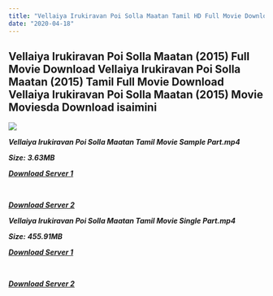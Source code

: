 ```yaml
---
title: "Vellaiya Irukiravan Poi Solla Maatan Tamil HD Full Movie Download Vellaiya Irukiravan Poi Solla Maatan Tamil HD Movie Download"
date: "2020-04-18"
---
```


## Vellaiya Irukiravan Poi Solla Maatan (2015) Full Movie Download Vellaiya Irukiravan Poi Solla Maatan (2015) Tamil Full Movie Download Vellaiya Irukiravan Poi Solla Maatan (2015) Movie Moviesda Download isaimini

![](https://images.moviebuff.com/7af70479-d538-414b-914b-453d4ab8faff?w=1000)

**_Vellaiya Irukiravan Poi Solla Maatan Tamil Movie Sample Part.mp4_**

**_Size:_** **_3.63MB_**

**_[Download Server 1](http://s4.uptofiles.net//files/Tamil{300377c8a1a3ba2999b4bbe3381b1ea1a812b0b70d21946c68d529294a5c2999}202015{300377c8a1a3ba2999b4bbe3381b1ea1a812b0b70d21946c68d529294a5c2999}20Movies/Vellaiya{300377c8a1a3ba2999b4bbe3381b1ea1a812b0b70d21946c68d529294a5c2999}20Irukiravan{300377c8a1a3ba2999b4bbe3381b1ea1a812b0b70d21946c68d529294a5c2999}20Poi{300377c8a1a3ba2999b4bbe3381b1ea1a812b0b70d21946c68d529294a5c2999}20Solla{300377c8a1a3ba2999b4bbe3381b1ea1a812b0b70d21946c68d529294a5c2999}20Maatan{300377c8a1a3ba2999b4bbe3381b1ea1a812b0b70d21946c68d529294a5c2999}20(2015)/Vellaiya{300377c8a1a3ba2999b4bbe3381b1ea1a812b0b70d21946c68d529294a5c2999}20Irukiravan{300377c8a1a3ba2999b4bbe3381b1ea1a812b0b70d21946c68d529294a5c2999}20Poi{300377c8a1a3ba2999b4bbe3381b1ea1a812b0b70d21946c68d529294a5c2999}20Solla{300377c8a1a3ba2999b4bbe3381b1ea1a812b0b70d21946c68d529294a5c2999}20Maatan{300377c8a1a3ba2999b4bbe3381b1ea1a812b0b70d21946c68d529294a5c2999}20(640x360)/Vellaiya{300377c8a1a3ba2999b4bbe3381b1ea1a812b0b70d21946c68d529294a5c2999}20Irukiravan{300377c8a1a3ba2999b4bbe3381b1ea1a812b0b70d21946c68d529294a5c2999}20Poi{300377c8a1a3ba2999b4bbe3381b1ea1a812b0b70d21946c68d529294a5c2999}20Solla{300377c8a1a3ba2999b4bbe3381b1ea1a812b0b70d21946c68d529294a5c2999}20Maatan{300377c8a1a3ba2999b4bbe3381b1ea1a812b0b70d21946c68d529294a5c2999}20HD{300377c8a1a3ba2999b4bbe3381b1ea1a812b0b70d21946c68d529294a5c2999}20Sample.mp4)_**

**_[  
](http://s4.uptofiles.net//files/Tamil{300377c8a1a3ba2999b4bbe3381b1ea1a812b0b70d21946c68d529294a5c2999}202015{300377c8a1a3ba2999b4bbe3381b1ea1a812b0b70d21946c68d529294a5c2999}20Movies/Vellaiya{300377c8a1a3ba2999b4bbe3381b1ea1a812b0b70d21946c68d529294a5c2999}20Irukiravan{300377c8a1a3ba2999b4bbe3381b1ea1a812b0b70d21946c68d529294a5c2999}20Poi{300377c8a1a3ba2999b4bbe3381b1ea1a812b0b70d21946c68d529294a5c2999}20Solla{300377c8a1a3ba2999b4bbe3381b1ea1a812b0b70d21946c68d529294a5c2999}20Maatan{300377c8a1a3ba2999b4bbe3381b1ea1a812b0b70d21946c68d529294a5c2999}20(2015)/Vellaiya{300377c8a1a3ba2999b4bbe3381b1ea1a812b0b70d21946c68d529294a5c2999}20Irukiravan{300377c8a1a3ba2999b4bbe3381b1ea1a812b0b70d21946c68d529294a5c2999}20Poi{300377c8a1a3ba2999b4bbe3381b1ea1a812b0b70d21946c68d529294a5c2999}20Solla{300377c8a1a3ba2999b4bbe3381b1ea1a812b0b70d21946c68d529294a5c2999}20Maatan{300377c8a1a3ba2999b4bbe3381b1ea1a812b0b70d21946c68d529294a5c2999}20(640x360)/Vellaiya{300377c8a1a3ba2999b4bbe3381b1ea1a812b0b70d21946c68d529294a5c2999}20Irukiravan{300377c8a1a3ba2999b4bbe3381b1ea1a812b0b70d21946c68d529294a5c2999}20Poi{300377c8a1a3ba2999b4bbe3381b1ea1a812b0b70d21946c68d529294a5c2999}20Solla{300377c8a1a3ba2999b4bbe3381b1ea1a812b0b70d21946c68d529294a5c2999}20Maatan{300377c8a1a3ba2999b4bbe3381b1ea1a812b0b70d21946c68d529294a5c2999}20HD{300377c8a1a3ba2999b4bbe3381b1ea1a812b0b70d21946c68d529294a5c2999}20Sample.mp4)_**

**_[Download Server 2](http://s4.uptofiles.net//files/Tamil{300377c8a1a3ba2999b4bbe3381b1ea1a812b0b70d21946c68d529294a5c2999}202015{300377c8a1a3ba2999b4bbe3381b1ea1a812b0b70d21946c68d529294a5c2999}20Movies/Vellaiya{300377c8a1a3ba2999b4bbe3381b1ea1a812b0b70d21946c68d529294a5c2999}20Irukiravan{300377c8a1a3ba2999b4bbe3381b1ea1a812b0b70d21946c68d529294a5c2999}20Poi{300377c8a1a3ba2999b4bbe3381b1ea1a812b0b70d21946c68d529294a5c2999}20Solla{300377c8a1a3ba2999b4bbe3381b1ea1a812b0b70d21946c68d529294a5c2999}20Maatan{300377c8a1a3ba2999b4bbe3381b1ea1a812b0b70d21946c68d529294a5c2999}20(2015)/Vellaiya{300377c8a1a3ba2999b4bbe3381b1ea1a812b0b70d21946c68d529294a5c2999}20Irukiravan{300377c8a1a3ba2999b4bbe3381b1ea1a812b0b70d21946c68d529294a5c2999}20Poi{300377c8a1a3ba2999b4bbe3381b1ea1a812b0b70d21946c68d529294a5c2999}20Solla{300377c8a1a3ba2999b4bbe3381b1ea1a812b0b70d21946c68d529294a5c2999}20Maatan{300377c8a1a3ba2999b4bbe3381b1ea1a812b0b70d21946c68d529294a5c2999}20(640x360)/Vellaiya{300377c8a1a3ba2999b4bbe3381b1ea1a812b0b70d21946c68d529294a5c2999}20Irukiravan{300377c8a1a3ba2999b4bbe3381b1ea1a812b0b70d21946c68d529294a5c2999}20Poi{300377c8a1a3ba2999b4bbe3381b1ea1a812b0b70d21946c68d529294a5c2999}20Solla{300377c8a1a3ba2999b4bbe3381b1ea1a812b0b70d21946c68d529294a5c2999}20Maatan{300377c8a1a3ba2999b4bbe3381b1ea1a812b0b70d21946c68d529294a5c2999}20HD{300377c8a1a3ba2999b4bbe3381b1ea1a812b0b70d21946c68d529294a5c2999}20Sample.mp4)_**

**_Vellaiya Irukiravan Poi Solla Maatan Tamil Movie Single Part.mp4_**

**_Size:_** **_455.91MB_**

**_[Download Server 1](http://s4.uptofiles.net//files/Tamil{300377c8a1a3ba2999b4bbe3381b1ea1a812b0b70d21946c68d529294a5c2999}202015{300377c8a1a3ba2999b4bbe3381b1ea1a812b0b70d21946c68d529294a5c2999}20Movies/Vellaiya{300377c8a1a3ba2999b4bbe3381b1ea1a812b0b70d21946c68d529294a5c2999}20Irukiravan{300377c8a1a3ba2999b4bbe3381b1ea1a812b0b70d21946c68d529294a5c2999}20Poi{300377c8a1a3ba2999b4bbe3381b1ea1a812b0b70d21946c68d529294a5c2999}20Solla{300377c8a1a3ba2999b4bbe3381b1ea1a812b0b70d21946c68d529294a5c2999}20Maatan{300377c8a1a3ba2999b4bbe3381b1ea1a812b0b70d21946c68d529294a5c2999}20(2015)/Vellaiya{300377c8a1a3ba2999b4bbe3381b1ea1a812b0b70d21946c68d529294a5c2999}20Irukiravan{300377c8a1a3ba2999b4bbe3381b1ea1a812b0b70d21946c68d529294a5c2999}20Poi{300377c8a1a3ba2999b4bbe3381b1ea1a812b0b70d21946c68d529294a5c2999}20Solla{300377c8a1a3ba2999b4bbe3381b1ea1a812b0b70d21946c68d529294a5c2999}20Maatan{300377c8a1a3ba2999b4bbe3381b1ea1a812b0b70d21946c68d529294a5c2999}20(640x360)/Vellaiya{300377c8a1a3ba2999b4bbe3381b1ea1a812b0b70d21946c68d529294a5c2999}20Irukiravan{300377c8a1a3ba2999b4bbe3381b1ea1a812b0b70d21946c68d529294a5c2999}20Poi{300377c8a1a3ba2999b4bbe3381b1ea1a812b0b70d21946c68d529294a5c2999}20Solla{300377c8a1a3ba2999b4bbe3381b1ea1a812b0b70d21946c68d529294a5c2999}20Maatan{300377c8a1a3ba2999b4bbe3381b1ea1a812b0b70d21946c68d529294a5c2999}20HD.mp4)_**

**_[  
](http://s4.uptofiles.net//files/Tamil{300377c8a1a3ba2999b4bbe3381b1ea1a812b0b70d21946c68d529294a5c2999}202015{300377c8a1a3ba2999b4bbe3381b1ea1a812b0b70d21946c68d529294a5c2999}20Movies/Vellaiya{300377c8a1a3ba2999b4bbe3381b1ea1a812b0b70d21946c68d529294a5c2999}20Irukiravan{300377c8a1a3ba2999b4bbe3381b1ea1a812b0b70d21946c68d529294a5c2999}20Poi{300377c8a1a3ba2999b4bbe3381b1ea1a812b0b70d21946c68d529294a5c2999}20Solla{300377c8a1a3ba2999b4bbe3381b1ea1a812b0b70d21946c68d529294a5c2999}20Maatan{300377c8a1a3ba2999b4bbe3381b1ea1a812b0b70d21946c68d529294a5c2999}20(2015)/Vellaiya{300377c8a1a3ba2999b4bbe3381b1ea1a812b0b70d21946c68d529294a5c2999}20Irukiravan{300377c8a1a3ba2999b4bbe3381b1ea1a812b0b70d21946c68d529294a5c2999}20Poi{300377c8a1a3ba2999b4bbe3381b1ea1a812b0b70d21946c68d529294a5c2999}20Solla{300377c8a1a3ba2999b4bbe3381b1ea1a812b0b70d21946c68d529294a5c2999}20Maatan{300377c8a1a3ba2999b4bbe3381b1ea1a812b0b70d21946c68d529294a5c2999}20(640x360)/Vellaiya{300377c8a1a3ba2999b4bbe3381b1ea1a812b0b70d21946c68d529294a5c2999}20Irukiravan{300377c8a1a3ba2999b4bbe3381b1ea1a812b0b70d21946c68d529294a5c2999}20Poi{300377c8a1a3ba2999b4bbe3381b1ea1a812b0b70d21946c68d529294a5c2999}20Solla{300377c8a1a3ba2999b4bbe3381b1ea1a812b0b70d21946c68d529294a5c2999}20Maatan{300377c8a1a3ba2999b4bbe3381b1ea1a812b0b70d21946c68d529294a5c2999}20HD.mp4)_**

**_[Download Server 2](http://s4.uptofiles.net//files/Tamil{300377c8a1a3ba2999b4bbe3381b1ea1a812b0b70d21946c68d529294a5c2999}202015{300377c8a1a3ba2999b4bbe3381b1ea1a812b0b70d21946c68d529294a5c2999}20Movies/Vellaiya{300377c8a1a3ba2999b4bbe3381b1ea1a812b0b70d21946c68d529294a5c2999}20Irukiravan{300377c8a1a3ba2999b4bbe3381b1ea1a812b0b70d21946c68d529294a5c2999}20Poi{300377c8a1a3ba2999b4bbe3381b1ea1a812b0b70d21946c68d529294a5c2999}20Solla{300377c8a1a3ba2999b4bbe3381b1ea1a812b0b70d21946c68d529294a5c2999}20Maatan{300377c8a1a3ba2999b4bbe3381b1ea1a812b0b70d21946c68d529294a5c2999}20(2015)/Vellaiya{300377c8a1a3ba2999b4bbe3381b1ea1a812b0b70d21946c68d529294a5c2999}20Irukiravan{300377c8a1a3ba2999b4bbe3381b1ea1a812b0b70d21946c68d529294a5c2999}20Poi{300377c8a1a3ba2999b4bbe3381b1ea1a812b0b70d21946c68d529294a5c2999}20Solla{300377c8a1a3ba2999b4bbe3381b1ea1a812b0b70d21946c68d529294a5c2999}20Maatan{300377c8a1a3ba2999b4bbe3381b1ea1a812b0b70d21946c68d529294a5c2999}20(640x360)/Vellaiya{300377c8a1a3ba2999b4bbe3381b1ea1a812b0b70d21946c68d529294a5c2999}20Irukiravan{300377c8a1a3ba2999b4bbe3381b1ea1a812b0b70d21946c68d529294a5c2999}20Poi{300377c8a1a3ba2999b4bbe3381b1ea1a812b0b70d21946c68d529294a5c2999}20Solla{300377c8a1a3ba2999b4bbe3381b1ea1a812b0b70d21946c68d529294a5c2999}20Maatan{300377c8a1a3ba2999b4bbe3381b1ea1a812b0b70d21946c68d529294a5c2999}20HD.mp4)_**
